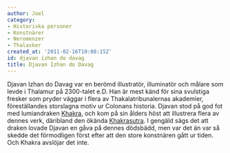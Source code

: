 ```yaml
---
author: Joel
category:
- Historiska personer
- Konstnärer
- Neromenzer
- Thalasker
created_at: '2011-02-16T10:08:15Z'
id: djavan izhan do davag
title: Djavan Izhan do Davag
---
```

Djavan Izhan do Davag var en berömd illustratör, illuminatör och målare som levde i Thalamur på 2300-talet e.D. Han är mest känd för sina svulstiga fresker som pryder väggar i flera av Thakalatribunalernas akademier, föreställandes storslagna motiv ur Colonans historia. Djavan stod på god fot med lumiandraken [Khakra], och kom på sin ålders höst att illustrera flera av dennes verk, däribland den ökända [Khakrasutra]. I gengäld sägs det att draken lovade Djavan en gåva på dennes dödsbädd, men var det än var så skedde det förmodligen först efter att den store konstnären gått ur tiden. Och Khakra avslöjar det inte.

  [Khakra]: Khakra
  [Khakrasutra]: Khakrasutra